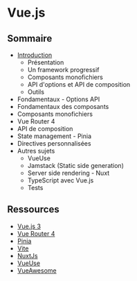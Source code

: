 
# Vue.js

## Sommaire

- [Introduction](/1-introduction.md)
  - Présentation
  - Un framework progressif
  - Composants monofichiers
  - API d'options et API de composition
  - Outils
- Fondamentaux - Options API
- Fondamentaux des composants
- Composants monofichiers
- Vue Router 4
- API de composition
- State management - Pinia
- Directives personnalisées
- Autres sujets
  - VueUse
  - Jamstack (Static side generation)
  - Server side rendering - Nuxt
  - TypeScript avec Vue.js
  - Tests

## Ressources

- [Vue.js 3](https://vuejs.org)
- [Vue Router 4](https://router.vuejs.org)
- [Pinia](https://pinia.vuejs.org/)
- [Vite](https://vitejs.dev/)
- [NuxtJs](https://nuxtjs.org/)
- [VueUse](https://vueuse.org/)
- [VueAwesome](https://next.awesome-vue.js.org/)
